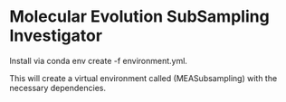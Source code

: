 # Molecular Evolution SubSampling Investigator

Install via conda env create -f environment.yml. 


This will create a virtual environment called (MEASubsampling) with the necessary dependencies.

